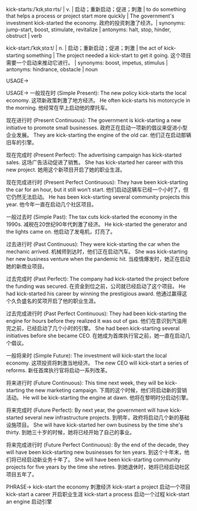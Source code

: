 kick-starts:/ˈkɪkˌstɑːrts/ | v. | 启动；重新启动；促进；刺激 |  to do something that helps a process or project start more quickly | The government's investment kick-started the economy. 政府的投资刺激了经济。| synonyms: jump-start, boost, stimulate, revitalize | antonyms: halt, stop, hinder, obstruct | verb

kick-start:/ˈkɪkˌstɑːt/ | n. | 启动；重新启动；促进；刺激 | the act of kick-starting something | The project needed a kick-start to get it going.  这个项目需要一个启动来推动它进行。 | synonyms: boost, impetus, stimulus | antonyms: hindrance, obstacle | noun


USAGE->

USAGE->
一般现在时 (Simple Present):
The new policy kick-starts the local economy.  这项新政策刺激了地方经济。
He often kick-starts his motorcycle in the morning. 他经常在早上启动他的摩托车。

现在进行时 (Present Continuous):
The government is kick-starting a new initiative to promote small businesses. 政府正在启动一项新的倡议来促进小型企业发展。
They are kick-starting the engine of the old car.  他们正在启动那辆旧车的引擎。

现在完成时 (Present Perfect):
The advertising campaign has kick-started sales. 这场广告活动促进了销售。
She has kick-started her career with this new project. 她用这个新项目开启了她的职业生涯。

现在完成进行时 (Present Perfect Continuous):
They have been kick-starting the car for an hour, but it still won't start. 他们启动这辆车已经一个小时了，但它仍然无法启动。
He has been kick-starting several community projects this year.  他今年一直在启动几个社区项目。

一般过去时 (Simple Past):
The tax cuts kick-started the economy in the 1990s.  减税在20世纪90年代刺激了经济。
He kick-started the generator and the lights came on. 他启动了发电机，灯亮了。

过去进行时 (Past Continuous):
They were kick-starting the car when the mechanic arrived.  机械师到达时，他们正在启动汽车。
She was kick-starting her new business venture when the pandemic hit.  当疫情爆发时，她正在启动她的新商业项目。


过去完成时 (Past Perfect):
The company had kick-started the project before the funding was secured. 在资金到位之前，公司就已经启动了这个项目。
He had kick-started his career by winning the prestigious award. 他通过赢得这个久负盛名的奖项开启了他的职业生涯。

过去完成进行时 (Past Perfect Continuous):
They had been kick-starting the engine for hours before they realized it was out of gas.  他们在意识到汽油用完之前，已经启动了几个小时的引擎。
She had been kick-starting several initiatives before she became CEO. 在她成为首席执行官之前，她一直在启动几个倡议。

一般将来时 (Simple Future):
The investment will kick-start the local economy.  这项投资将刺激当地经济。
The new CEO will kick-start a series of reforms. 新任首席执行官将启动一系列改革。

将来进行时 (Future Continuous):
This time next week, they will be kick-starting the new marketing campaign. 下周的这个时候，他们将启动新的营销活动。
He will be kick-starting the engine at dawn. 他将在黎明时分启动引擎。

将来完成时 (Future Perfect):
By next year, the government will have kick-started several new infrastructure projects. 到明年，政府将启动几个新的基础设施项目。
She will have kick-started her own business by the time she's thirty. 到她三十岁的时候，她将已经开始了自己的事业。

将来完成进行时 (Future Perfect Continuous):
By the end of the decade, they will have been kick-starting new businesses for ten years. 到这个十年末，他们将已经启动新业务十年了。
She will have been kick-starting community projects for five years by the time she retires. 到她退休时，她将已经启动社区项目五年了。


PHRASE->
kick-start the economy  刺激经济
kick-start a project  启动一个项目
kick-start a career  开启职业生涯
kick-start a process  启动一个过程
kick-start an engine  启动引擎
